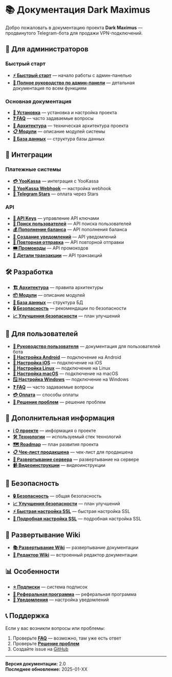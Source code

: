 # 📚 Документация Dark Maximus

Добро пожаловать в документацию проекта **Dark Maximus** — продвинутого Telegram-бота для продажи VPN-подключений.

## 📖 Для администраторов

### Быстрый старт

- **[⚡ Быстрый старт](admin-quickstart.md)** — начало работы с админ-панелью
- **[📖 Полное руководство по админ-панели](admin-panel-guide.md)** — детальная документация по всем функциям

### Основная документация

- **[🚀 Установка](installation.md)** — установка и настройка проекта
- **[❓ FAQ](FAQ.md)** — часто задаваемые вопросы
- **[🔧 Архитектура](architecture-rules.md)** — техническая архитектура проекта
- **[📋 Модули](modules.md)** — описание модулей системы
- **[💾 База данных](database.md)** — структура базы данных

## 🔌 Интеграции

### Платежные системы

- **[💳 YooKassa](integrations/yookassa.md)** — интеграция с YooKassa
- **[🔗 YooKassa Webhook](integrations/yookassa-webhook-setup.md)** — настройка webhook
- **[🌟 Telegram Stars](integrations/stars.md)** — оплата через Stars

### API

- **[🔑 API Keys](api/keys.md)** — управление API ключами
- **[👥 Поиск пользователей](api/search-users.md)** — API поиска пользователей
- **[💰 Пополнение баланса](api/topup-balance.md)** — API пополнения баланса
- **[📢 Создание уведомлений](api/create-notification.md)** — API уведомлений
- **[🔄 Повторная отправка](api/resend-notification.md)** — API повторной отправки
- **[🎟️ Промокоды](api/promo-codes.md)** — API промокодов
- **[💸 Детали транзакции](api/transaction-details.md)** — API транзакций

## 🛠️ Разработка

- **[🏗️ Архитектура](architecture-rules.md)** — правила архитектуры
- **[📦 Модули](modules.md)** — описание модулей
- **[💾 База данных](database.md)** — структура БД
- **[🔒 Безопасность](security.md)** — рекомендации по безопасности
- **[📈 Улучшения безопасности](security-improvements.md)** — план улучшений

## 📱 Для пользователей

- **[👤 Руководство пользователя](user-docs/index.md)** — документация для пользователей бота
- **[📱 Настройка Android](user-docs/setup/android.md)** — подключение на Android
- **[🍎 Настройка iOS](user-docs/setup/ios.md)** — подключение на iOS
- **[🐧 Настройка Linux](user-docs/setup/linux.md)** — подключение на Linux
- **[🍎 Настройка macOS](user-docs/setup/macos.md)** — подключение на macOS
- **[🪟 Настройка Windows](user-docs/setup/windows.md)** — подключение на Windows
- **[❓ FAQ](user-docs/faq.md)** — часто задаваемые вопросы
- **[💳 Оплата](user-docs/payment.md)** — способы оплаты
- **[🔧 Решение проблем](user-docs/troubleshooting.md)** — решение проблем

## 📝 Дополнительная информация

- **[ℹ️ О проекте](project-info.md)** — информация о проекте
- **[🛠️ Технологии](tech-stack.md)** — используемый стек технологий
- **[🗺️ Roadmap](ROADMAP.md)** — план развития проекта
- **[📋 Чек-лист продакшена](production-checklist.md)** — чек-лист для продакшена
- **[🚀 Развертывание сервера](server-deployment.md)** — развертывание на сервере
- **[📹 Видеоинструкции](video-instructions.md)** — видеоинструкции

## 🔐 Безопасность

- **[🔒 Безопасность](security.md)** — общая безопасность
- **[📈 Улучшения безопасности](security-improvements.md)** — план улучшений
- **[⚡ Быстрая настройка SSL](ssl-quick-guide.md)** — быстрая настройка SSL
- **[🔐 Подробная настройка SSL](ssl-setup-guide.md)** — подробная настройка SSL

## 🎯 Развертывание Wiki

- **[📚 Развертывание Wiki](wiki-deployment.md)** — развертывание документации
- **[📝 Редактор Wiki](wiki-editor/)** — встроенный редактор документации

## 📊 Особенности

- **[⭐ Подписки](features-subscriptions.md)** — система подписок
- **[🎁 Реферальная программа](referral-program.md)** — реферальная программа
- **[📢 Уведомления](notifications-setup.md)** — настройка уведомлений

## 📞 Поддержка

Если у вас возникли вопросы или проблемы:

1. Проверьте **[FAQ](FAQ.md)** — возможно, там уже есть ответ
2. Проверьте **[Решение проблем](user-docs/troubleshooting.md)**
3. Создайте issue на [GitHub](https://github.com/ukarshiev/dark-maximus/issues)

---

**Версия документации:** 2.0  
**Последнее обновление:** 2025-01-XX
